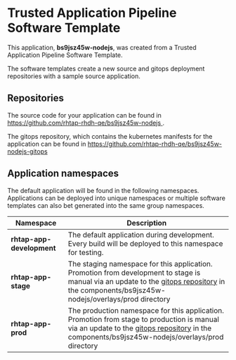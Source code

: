 # Trusted Application Pipeline Software Template

This application, **bs9jsz45w-nodejs**, was created from a Trusted Application Pipeline Software Template.

The software templates create a new source and gitops deployment repositories with a sample source application. 

## Repositories

The source code for your application can be found in [https://github.com/rhtap-rhdh-qe/bs9jsz45w-nodejs ](https://github.com/rhtap-rhdh-qe/bs9jsz45w-nodejs ).
 
The gitops repository, which contains the kubernetes manifests for the application can be found in 
[https://github.com/rhtap-rhdh-qe/bs9jsz45w-nodejs-gitops ](https://github.com/rhtap-rhdh-qe/bs9jsz45w-nodejs-gitops ) 

## Application namespaces 

The default application will be found in the following namespaces. Applications can be deployed into unique namespaces or multiple software templates can also bet generated into the same group namespaces.  

|  Namespace   |  Description   |  
| -------- | -------- |   
| **rhtap-app-development** | The default application during development. Every build will be deployed to this namespace for testing. | 
| **rhtap-app-stage** | The staging namespace for this application. Promotion from development to stage is manual via an update to the [gitops repository](https://github.com/rhtap-rhdh-qe/bs9jsz45w-nodejs-gitops ) in the components/bs9jsz45w-nodejs/overlays/prod directory |  
| **rhtap-app-prod** | The production namespace for this application. Promotion from stage to production is manual via an update to the [gitops repository](https://github.com/rhtap-rhdh-qe/bs9jsz45w-nodejs-gitops ) in the components/bs9jsz45w-nodejs/overlays/prod directory | 